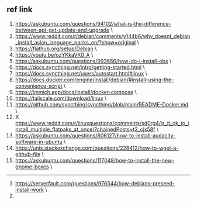 ## ref link
1. https://askubuntu.com/questions/94102/what-is-the-difference-between-apt-get-update-and-upgrade \
2. https://www.reddit.com/r/debian/comments/y144b6/why_doesnt_debian_install_asian_language_packs_on/?show=original \
3. https://flathub.org/setup/Debian \
4. https://youtu.be/ozYKkaVK0_A \
5. https://askubuntu.com/questions/993666/how-do-i-install-obs \
6. https://docs.syncthing.net/intro/getting-started.html \
7. https://docs.syncthing.net/users/autostart.html#linux \
8. https://docs.docker.com/engine/install/debian/#install-using-the-convenience-script \
9. https://immich.app/docs/install/docker-compose \
10. https://tailscale.com/download/linux \
11. https://github.com/syncthing/syncthing/blob/main/README-Docker.md \
12. X https://www.reddit.com/r/linuxquestions/comments/sd0rg4/is_it_ok_to_install_multiple_flatpaks_at_once/?chainedPosts=t3_cjx58f \
13. https://askubuntu.com/questions/806127/how-to-install-audacity-software-in-ubuntu \
14. https://unix.stackexchange.com/questions/228412/how-to-wget-a-github-file \
15. https://askubuntu.com/questions/117048/how-to-install-the-new-gnome-boxes \

---

1. https://serverfault.com/questions/976544/how-debians-preseed-install-work \
2. 
